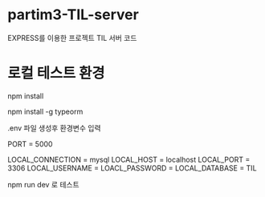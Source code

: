 # partim3-TIL-server

EXPRESS를 이용한 프로젝트 TIL 서버 코드

# 로컬 테스트 환경

npm install

npm install -g typeorm

.env 파일 생성후
환경변수 입력

PORT = 5000

LOCAL_CONNECTION = mysql
LOCAL_HOST = localhost
LOCAL_PORT = 3306
LOCAL_USERNAME =
LOACL_PASSWORD =
LOCAL_DATABASE = TIL

npm run dev 로 테스트
